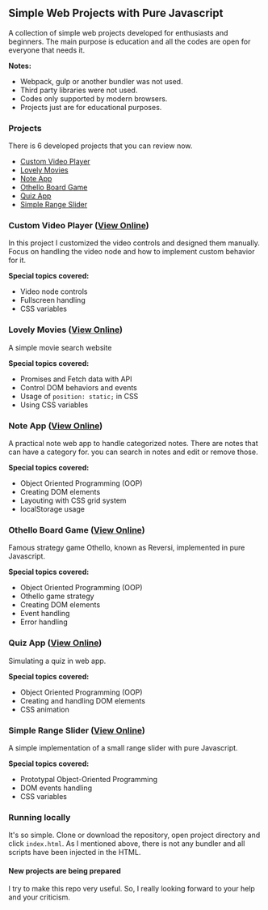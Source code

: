 ## Simple Web Projects with Pure Javascript

A collection of simple web projects developed for enthusiasts and beginners. The main purpose is education and all the codes are open for everyone that needs it.

**Notes:**

- Webpack, gulp or another bundler was not used.
- Third party libraries were not used.
- Codes only supported by modern browsers.
- Projects just are for educational purposes.


### Projects

There is 6 developed projects that you can review now.
  - [Custom Video Player](#custom-video-player-view-online)
  - [Lovely Movies](#lovely-movies-view-online)
  - [Note App](#note-app-view-online)
  - [Othello Board Game](#othello-board-game-view-online)
  - [Quiz App](#quiz-app-view-online)
  - [Simple Range Slider](#simple-range-slider-view-online)

### Custom Video Player ([View Online](https://behnamazimi.github.io/simple-web-projects/custom-video-player/))

In this project I customized the video controls and designed them manually. Focus on handling the video node and how to implement custom behavior for it.

**Special topics covered:**

- Video node controls
- Fullscreen handling
- CSS variables

### Lovely Movies ([View Online](https://behnamazimi.github.io/simple-web-projects/lovely-movies/))

A simple movie search website

**Special topics covered:**

- Promises and Fetch data with API
- Control DOM behaviors and events
- Usage of `position: static;` in CSS
- Using CSS variables

### Note App ([View Online](https://behnamazimi.github.io/simple-web-projects/notes-app/))

A practical note web app to handle categorized notes. There are notes that can have a category for. you can search in notes and edit or remove those.

**Special topics covered:**

- Object Oriented Programming (OOP)
- Creating DOM elements
- Layouting with CSS grid system
- localStorage usage

### Othello Board Game ([View Online](https://behnamazimi.github.io/simple-web-projects/othello-board-game/))

Famous strategy game Othello, known as Reversi, implemented in pure Javascript.

**Special topics covered:**

- Object Oriented Programming (OOP)
- Othello game strategy
- Creating DOM elements
- Event handling
- Error handling

### Quiz App ([View Online](https://behnamazimi.github.io/simple-web-projects/quiz-app/))

Simulating a quiz in web app.

**Special topics covered:**

- Object Oriented Programming (OOP)
- Creating and handling DOM elements
- CSS animation

### Simple Range Slider ([View Online](https://behnamazimi.github.io/simple-web-projects/simple-range-slider/))

A simple implementation of a small range slider with pure Javascript.

**Special topics covered:**

- Prototypal Object-Oriented Programming
- DOM events handling
- CSS variables

### Running locally

It's so simple. Clone or download the repository, open project directory and click `index.html`. As I mentioned above, there is not any bundler and all scripts have been injected in the HTML.

#### New projects are being prepared

I try to make this repo very useful. So, I really looking forward to your help and your criticism.
